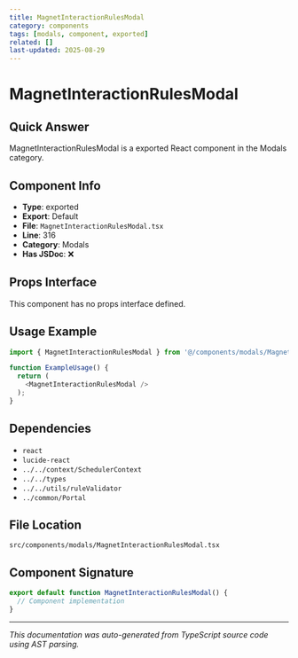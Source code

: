 ```yaml
---
title: MagnetInteractionRulesModal
category: components
tags: [modals, component, exported]
related: []
last-updated: 2025-08-29
---
```


# MagnetInteractionRulesModal

## Quick Answer
MagnetInteractionRulesModal is a exported React component in the Modals category.

## Component Info

- **Type**: exported
- **Export**: Default
- **File**: `MagnetInteractionRulesModal.tsx`
- **Line**: 316
- **Category**: Modals
- **Has JSDoc**: ❌

## Props Interface

This component has no props interface defined.

## Usage Example

```typescript
import { MagnetInteractionRulesModal } from '@/components/modals/MagnetInteractionRulesModal';

function ExampleUsage() {
  return (
    <MagnetInteractionRulesModal />
  );
}
```

## Dependencies


- `react`
- `lucide-react`
- `../../context/SchedulerContext`
- `../../types`
- `../../utils/ruleValidator`
- `../common/Portal`


## File Location

`src/components/modals/MagnetInteractionRulesModal.tsx`

## Component Signature

```typescript
export default function MagnetInteractionRulesModal() { 
  // Component implementation
}
```

---

*This documentation was auto-generated from TypeScript source code using AST parsing.*